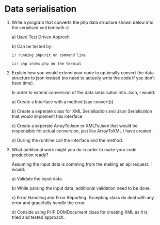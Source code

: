 # Data serialisation

1. Write a program that converts the php data structure shown below into the serialised xml beneath it:

    a) Used Test Driven Approch

    b) Can be tested by :

       i) running phpunit on command line

       ii) php index.php on the termial


2. Explain how you would extend your code to optionally convert the data structure to json instead (no
need to actually write the code if you don’t have time).

    In order to extend conversion of the data serialisaton into Json, I would:

    a) Create a Interface with a method (say convert())

    b) Create a seperate class for XML Serialisation and Json Serialisation that would implement this interface

    c) Create a seperate ArrayToJson or XMLToJson that would be responsible for actual conversion, just like ArrayToXML I have created.

    d) During the runtime call the interface and the method.

3. What additional work might you do in order to make your code production­ ready?

    Assuming the input data is comming from the making an api request. I would:

    a) Validate the input data.

    b) While parsing the input data, additional validation need to be done.

    c) Error Handling and Error Reporting. Excepting class do deal with any error and gracefully handle the error.

    d) Conside using PHP DOMDocument class for creating XML as it is tried and tested approach.

